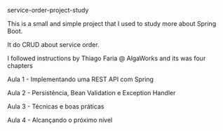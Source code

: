 service-order-project-study

This is a small and simple project that I used to study more about Spring Boot.

It do CRUD about service order.

I followed instructions by Thiago Faria @ AlgaWorks and its was four chapters

Aula 1 - Implementando uma REST API com Spring

Aula 2 - Persistência, Bean Validation e Exception Handler

Aula 3 - Técnicas e boas práticas

Aula 4 - Alcançando o próximo nível
